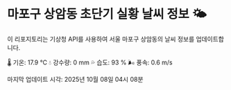 
# 마포구 상암동 초단기 실황 날씨 정보 🌤️

이 리포지토리는 기상청 API를 사용하여 서울 마포구 상암동의 날씨 정보를 업데이트합니다. 

🌡️ 기온: 17.9 ℃
💧 강수량: 0 mm
💦 습도: 93 %
🌬️ 풍속: 0.6 m/s

마지막 업데이트 시각: 2025년 10월 08일 04시 08분    
